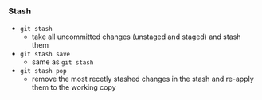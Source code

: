 ### Stash
- `git stash`
    - take all uncommitted changes (unstaged and staged) and stash them
- `git stash save`
    - same as `git stash`
- `git stash pop`
    - remove the most recetly stashed changes in the stash and re-apply them to the working copy